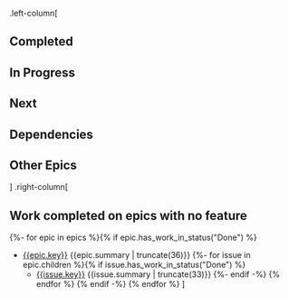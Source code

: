 .left-column[
## Completed
## In Progress
## Next
## Dependencies
## Other Epics
]
.right-column[

## Work completed on epics with no feature
{%- for epic in epics %}{% if epic.has_work_in_status("Done") %}
* [{{epic.key}}]({{epic.url}}) {{epic.summary | truncate(36)}}
{%- for issue in epic.children %}{% if issue.has_work_in_status("Done") %}
    - [{{issue.key}}]({{issue.url}}) {{issue.summary | truncate(33)}}
{%- endif -%}
{% endfor %}
{% endif -%}
{% endfor %}
]
